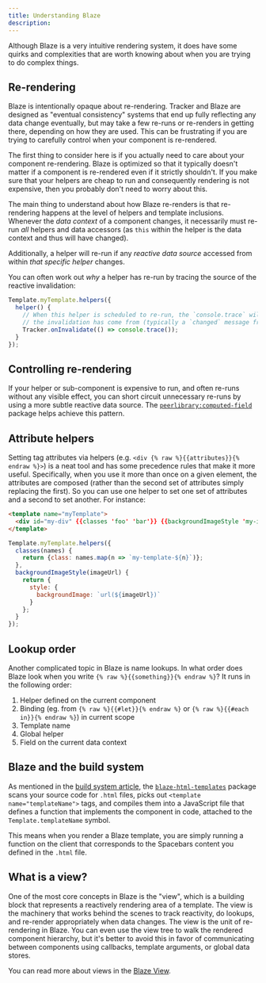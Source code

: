 ```yaml
---
title: Understanding Blaze
description:
---
```


Although Blaze is a very intuitive rendering system, it does have some quirks and complexities that are worth knowing about when you are trying to do complex things.

## Re-rendering

Blaze is intentionally opaque about re-rendering. Tracker and Blaze are designed as "eventual consistency" systems that end up fully reflecting any data change eventually, but may take a few re-runs or re-renders in getting there, depending on how they are used. This can be frustrating if you are trying to carefully control when your component is re-rendered.

The first thing to consider here is if you actually need to care about your component re-rendering. Blaze is optimized so that it typically doesn't matter if a component is re-rendered even if it strictly shouldn't. If you make sure that your helpers are cheap to run and consequently rendering is not expensive, then you probably don't need to worry about this.

The main thing to understand about how Blaze re-renders is that re-rendering happens at the level of helpers and template inclusions. Whenever the *data context* of a component changes, it necessarily must re-run *all* helpers and data accessors (as `this` within the helper is the data context and thus will have changed).

Additionally, a helper will re-run if any *reactive data source* accessed from within *that specific helper* changes.

You can often work out *why* a helper has re-run by tracing the source of the reactive invalidation:

```js
Template.myTemplate.helpers({
  helper() {
    // When this helper is scheduled to re-run, the `console.trace` will log a stack trace of where
    // the invalidation has come from (typically a `changed` message from some reactive variable).
    Tracker.onInvalidate(() => console.trace());
  }
});
```

## Controlling re-rendering

If your helper or sub-component is expensive to run, and often re-runs without any visible effect, you can short circuit unnecessary re-runs by using a more subtle reactive data source. The [`peerlibrary:computed-field`](https://atmospherejs.com/peerlibrary/computed-field) package helps achieve this pattern.

## Attribute helpers

Setting tag attributes via helpers (e.g. `<div {% raw %}{{attributes}}{% endraw %}>`) is a neat tool and has some precedence rules that make it more useful. Specifically, when you use it more than once on a given element, the attributes are composed (rather than the second set of attributes simply replacing the first). So you can use one helper to set one set of attributes and a second to set another. For instance:

```html
<template name="myTemplate">
  <div id="my-div" {{classes 'foo' 'bar'}} {{backgroundImageStyle 'my-image.jpg'}}>My div</div>
</template>
```


```js
Template.myTemplate.helpers({
  classes(names) {
    return {class: names.map(n => `my-template-${n}`)};
  },
  backgroundImageStyle(imageUrl) {
    return {
      style: {
        backgroundImage: `url(${imageUrl})`
      }
    };
  }
});
```

## Lookup order

Another complicated topic in Blaze is name lookups. In what order does Blaze look when you write `{% raw %}{{something}}{% endraw %}`? It runs in the following order:

1. Helper defined on the current component
2. Binding (eg. from `{% raw %}{{#let}}{% endraw %}` or `{% raw %}{{#each in}}{% endraw %}`) in current scope
3. Template name
4. Global helper
5. Field on the current data context

## Blaze and the build system

As mentioned in the [build system article](https://guide.meteor.com/build-tool.html#blaze), the [`blaze-html-templates`](https://atmospherejs.com/meteor/blaze-html-templates) package scans your source code for `.html` files, picks out `<template name="templateName">` tags, and compiles them into a JavaScript file that defines a function that implements the component in code, attached to the `Template.templateName` symbol.

This means when you render a Blaze template, you are simply running a function on the client that corresponds to the Spacebars content you defined in the `.html` file.

## What is a view?

One of the most core concepts in Blaze is the "view", which is a building block that represents a reactively rendering area of a template. The view is the machinery that works behind the scenes to track reactivity, do lookups, and re-render appropriately when data changes. The view is the unit of re-rendering in Blaze. You can even use the view tree to walk the rendered component hierarchy, but it's better to avoid this in favor of communicating between components using callbacks, template arguments, or global data stores.

You can read more about views in the [Blaze View](../api/blaze.html#Blaze-View).